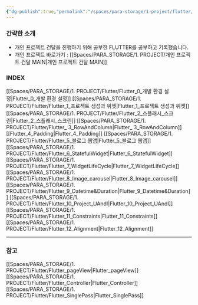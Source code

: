 ```yaml
---
{"dg-publish":true,"permalink":"/spaces/para-storage/1-project/flutter/flutter-main/"}
---
```



### 간략한 소개
- 개인 프로젝트 건달을 진행하기 위해 공부한 FLUTTER를 공부하고 기록했습니다.
- 개인 프로젝트 바로가기 : [[Spaces/PARA_STORAGE/1. PROJECT/개인 프로젝트 건달 MAIN\|개인 프로젝트 건달 MAIN]]

### INDEX
[[Spaces/PARA_STORAGE/1. PROJECT/Flutter/Flutter_0_개발 환경 설정\|Flutter_0_개발 환경 설정]]
[[Spaces/PARA_STORAGE/1. PROJECT/Flutter/Flutter_1_프로젝트 생성과 위젯\|Flutter_1_프로젝트 생성과 위젯]]
[[Spaces/PARA_STORAGE/1. PROJECT/Flutter/Flutter_2_스플래시_스크린\|Flutter_2_스플래시_스크린]]
[[Spaces/PARA_STORAGE/1. PROJECT/Flutter/Flutter_ 3_RowAndColumn\|Flutter_ 3_RowAndColumn]]
[[Flutter_4_Padding\|Flutter_4_Padding]]
[[Spaces/PARA_STORAGE/1. PROJECT/Flutter/Flutter_5_블로그 웹앱\|Flutter_5_블로그 웹앱]]
[[Spaces/PARA_STORAGE/1. PROJECT/Flutter/Flutter_6_StatefulWidget\|Flutter_6_StatefulWidget]]
[[Spaces/PARA_STORAGE/1. PROJECT/Flutter/Flutter_7_WidgetLifeCycle\|Flutter_7_WidgetLifeCycle]]
[[Spaces/PARA_STORAGE/1. PROJECT/Flutter/Flutter_8_Image_carousel\|Flutter_8_Image_carousel]]
[[Spaces/PARA_STORAGE/1. PROJECT/Flutter/Flutter_9_Datetime&Duration\|Flutter_9_Datetime&Duration]]
[[Spaces/PARA_STORAGE/1. PROJECT/Flutter/Flutter_10_Project_UAndI\|Flutter_10_Project_UAndI]]
[[Spaces/PARA_STORAGE/1. PROJECT/Flutter/Flutter_11_Constraints\|Flutter_11_Constraints]]
[[Spaces/PARA_STORAGE/1. PROJECT/Flutter/Flutter_12_Alignment\|Flutter_12_Alignment]]

---
### 참고
[[Spaces/PARA_STORAGE/1. PROJECT/Flutter/Flutter_pageView\|Flutter_pageView]]
[[Spaces/PARA_STORAGE/1. PROJECT/Flutter/Flutter_Controller\|Flutter_Controller]]
[[Spaces/PARA_STORAGE/1. PROJECT/Flutter/Flutter_SinglePass\|Flutter_SinglePass]]